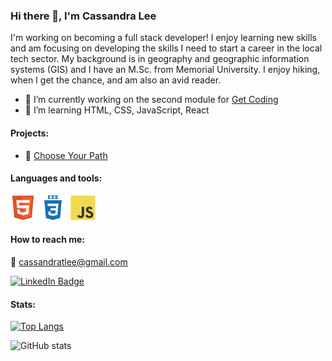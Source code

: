 ### Hi there 👋, I'm Cassandra Lee
I'm working on becoming a full stack developer! I enjoy learning new skills and am focusing on developing the skills I need to start a career in the local tech sector. My background is in geography and geographic information systems (GIS) and I have an M.Sc. from Memorial University. I enjoy hiking, when I get the chance, and am also an avid reader.

- 🔭 I’m currently working on the second module for <a href="https://www.getcoding.ca/">Get Coding</a>
- 🌱 I’m learning HTML, CSS, JavaScript, React

#### Projects:
- :sunrise_over_mountains: <a href="https://casslee1.github.io/PickATrail/">Choose Your Path</a>

#### Languages and tools:
 <img src="https://github.com/devicons/devicon/blob/master/icons/html5/html5-original.svg" title="HTML5" alt="HTML" width="40" height="40"/>&nbsp;
 <img src="https://github.com/devicons/devicon/blob/master/icons/css3/css3-plain-wordmark.svg"  title="CSS3" alt="CSS" width="40" height="40"/>&nbsp;
 <img src="https://github.com/devicons/devicon/blob/master/icons/javascript/javascript-original.svg" title="JavaScript" alt="JavaScript" width="40" height="40"/>&nbsp;

#### How to reach me:
:email: cassandratlee@gmail.com  

<a href="https://www.linkedin.com/in/www.linkedin.com/in/cassandra-l-3247b52a2/">
    <img src="https://img.shields.io/badge/LinkedIn-blue?style=for-the-badge&logo=linkedin&logoColor=white" alt="LinkedIn Badge"/>
  </a>

#### Stats:
[![Top Langs](https://github-readme-stats.vercel.app/api/top-langs/?username=casslee1)](https://github.com/anuraghazra/github-readme-stats)

![GitHub stats](https://github-readme-stats.vercel.app/api?username=casslee1&show_icons=true)  

 

